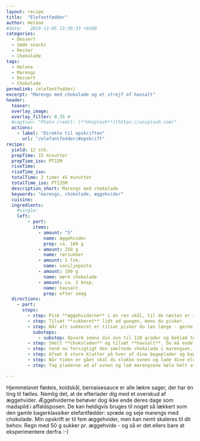 ```yaml
---
layout: recipe
title:  "Elefantfødder"
author: Helene
#date:   2019-11-05 13:39:33 +0100
categories:  
  - Dessert
  - Søde snacks
  - Rester
  - Chokolade  
tags: 
  - Helene
  - Marengs
  - Dessert
  - Chokolade
permalink: /elefantfodder/
excerpt: "Marengs med chokolade og et strejf af havsalt"
header:
  teaser: 
  overlay_image: 
  overlay_filter: 0.35 # 
  #caption: "Photo credit: [**Unsplash**](https://unsplash.com)"
  actions:
    - label: "Direkte til opskriften"
      url: "/elefantfodder/#opskrift"
recipe:
  yield: 12 stk.
  prepTime: 15 minutter
  prepTime_iso: PT15M
  riseTime:
  riseTime_iso: 
  totalTime: 2 timer 45 minutter
  totalTime_iso: PT135M
  description_short: Marengs med chokolade
  keywords: "marengs, chokolade, æggehvider"
  cuisine: 
  ingredients:
    #single:  
    left: 
        - part:  
          items:
            - amount: "5"
              name: æggehvider
              prep: ca. 160 g
            - amount: 250 g
              name: rørsukker     
            - amount: 1 tsk.   
              name: vaniljepasta     
            - amount: 100 g 
              name: mørk chokolade     
            - amount: ca. 2 knsp. 
              name: havsalt  
              prep: efter smag
  directions:
    - part: 
      steps:
        - step: Pisk **æggehviderne** i en ren skål, til de næsten er stive.
        - step: Tilsæt **sukkeret** lidt ad gangen, mens du pisker.
        - step: Når alt sukkeret er tilsat pisker du løs længe - gerne 5-10 minuttter, så sukkeret kan blive ordentligt opløst, da det giver den lækreste marengs.
          substeps:
            - substep: Opvarm imens din ovn til 110 grader og beklæd to bageplader med bagepapir eller silikonemåtter.
        - step: Smelt **chokoladen** og tilsæt **havsalt**. Du må endelig ikke bruge for meget, så smag dig frem.
        - step: Vend nu forsigtigt den smeltede chokolade i marengsen. Massen skal ikke være ensartet, men en blanding af brune og hvide nuancer. 
        - step: Afsæt 6 store klatter på hver af dine bageplader og bag dem ved **110 grader i 1 ½ time**.
        - step: Når tiden er gået skal du slukke ovnen og lade dine elefantfødder stå til tørre i yderligere **1 time**.
        - step: Tag pladerne ud af ovnen og lad marengsene køle helt af på en bagerist inden du putter dem i en lufttæt beholder.

---
```


Hjemmelavet flødeis, koldskål, bernaisesauce er alle lækre sager, der har én ting til fælles. Nemlig det, at de efterlader dig med et overskud af æggehvider. Æggehviderne behøver dog ikke ende deres dage som madspild i affaldsposen. De kan heldigvis bruges til noget så lækkert som den gamle bagerklassiker elefantfødder: sprøde og seje marengs med chokolade. Min opskrift er til fem æggehvider, men kan nemt skaleres til dit behov. Regn med 50 g sukker pr. æggehvide - og så er det ellers bare at eksperimentere derfra :-)
